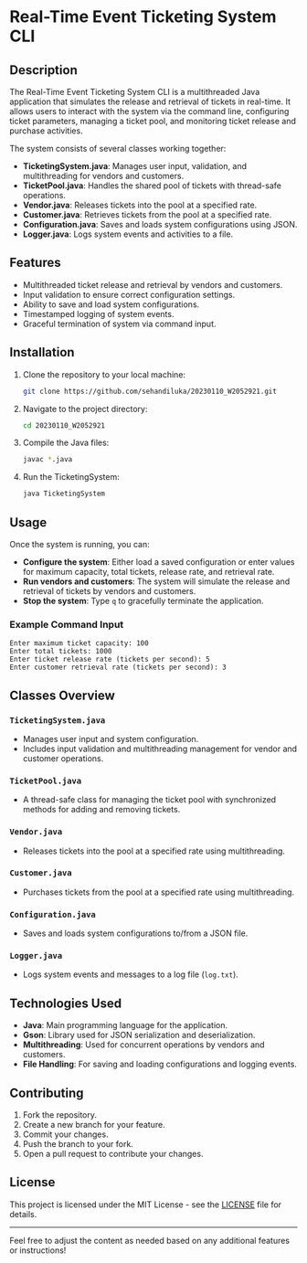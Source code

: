 

# Real-Time Event Ticketing System CLI

## Description
The Real-Time Event Ticketing System CLI is a multithreaded Java application that simulates the release and retrieval of tickets in real-time. It allows users to interact with the system via the command line, configuring ticket parameters, managing a ticket pool, and monitoring ticket release and purchase activities.

The system consists of several classes working together:
- **TicketingSystem.java**: Manages user input, validation, and multithreading for vendors and customers.
- **TicketPool.java**: Handles the shared pool of tickets with thread-safe operations.
- **Vendor.java**: Releases tickets into the pool at a specified rate.
- **Customer.java**: Retrieves tickets from the pool at a specified rate.
- **Configuration.java**: Saves and loads system configurations using JSON.
- **Logger.java**: Logs system events and activities to a file.

## Features
- Multithreaded ticket release and retrieval by vendors and customers.
- Input validation to ensure correct configuration settings.
- Ability to save and load system configurations.
- Timestamped logging of system events.
- Graceful termination of system via command input.

## Installation

1. Clone the repository to your local machine:
   ```bash
   git clone https://github.com/sehandiluka/20230110_W2052921.git
   ```

2. Navigate to the project directory:
   ```bash
   cd 20230110_W2052921
   ```

3. Compile the Java files:
   ```bash
   javac *.java
   ```

4. Run the TicketingSystem:
   ```bash
   java TicketingSystem
   ```

## Usage
Once the system is running, you can:
- **Configure the system**: Either load a saved configuration or enter values for maximum capacity, total tickets, release rate, and retrieval rate.
- **Run vendors and customers**: The system will simulate the release and retrieval of tickets by vendors and customers.
- **Stop the system**: Type `q` to gracefully terminate the application.

### Example Command Input
```text
Enter maximum ticket capacity: 100
Enter total tickets: 1000
Enter ticket release rate (tickets per second): 5
Enter customer retrieval rate (tickets per second): 3
```

## Classes Overview
### `TicketingSystem.java`
- Manages user input and system configuration.
- Includes input validation and multithreading management for vendor and customer operations.

### `TicketPool.java`
- A thread-safe class for managing the ticket pool with synchronized methods for adding and removing tickets.

### `Vendor.java`
- Releases tickets into the pool at a specified rate using multithreading.

### `Customer.java`
- Purchases tickets from the pool at a specified rate using multithreading.

### `Configuration.java`
- Saves and loads system configurations to/from a JSON file.

### `Logger.java`
- Logs system events and messages to a log file (`log.txt`).

## Technologies Used
- **Java**: Main programming language for the application.
- **Gson**: Library used for JSON serialization and deserialization.
- **Multithreading**: Used for concurrent operations by vendors and customers.
- **File Handling**: For saving and loading configurations and logging events.

## Contributing
1. Fork the repository.
2. Create a new branch for your feature.
3. Commit your changes.
4. Push the branch to your fork.
5. Open a pull request to contribute your changes.

## License
This project is licensed under the MIT License - see the [LICENSE](LICENSE) file for details.

---

Feel free to adjust the content as needed based on any additional features or instructions!
